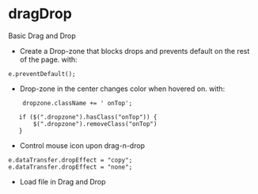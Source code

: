 # dragDrop
Basic Drag and Drop

- Create a Drop-zone that blocks drops and prevents default on the rest of the page.
 with:   

```
e.preventDefault();
```

- Drop-zone in the center changes color when hovered on.
 with: 

```
    dropzone.className += ' onTop';
```
 ```
    if ($(".dropzone").hasClass("onTop")) {
        $(".dropzone").removeClass("onTop")
    }
 ```
    
- Control mouse icon upon drag-n-drop  

```
e.dataTransfer.dropEffect = "copy";
e.dataTransfer.dropEffect = "none";
```

- Load file in Drag and Drop
